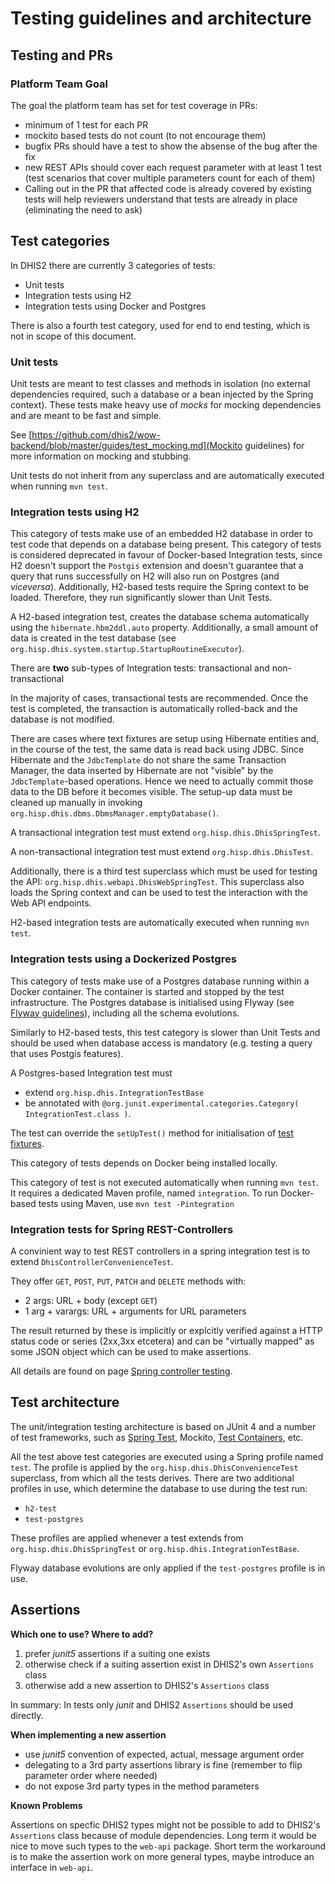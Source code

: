 # Testing guidelines and architecture

## Testing and PRs

### Platform Team Goal
The goal the platform team has set for test coverage in PRs:

* minimum of 1 test for each PR
* mockito based tests do not count (to not encourage them)
* bugfix PRs should have a test to show the absense of the bug after the fix
* new REST APIs should cover each request parameter with at least 1 test (test scenarios that cover multiple parameters count for each of them)
* Calling out in the PR that affected code is already covered by existing tests will help reviewers understand that tests are already in place (eliminating the need to ask) 


## Test categories

In DHIS2 there are currently 3 categories of tests:

- Unit tests
- Integration tests using H2
- Integration tests using Docker and Postgres

There is also a fourth test category, used for end to end testing, which is not in scope of this document.

### Unit tests

Unit tests are meant to test classes and methods in isolation (no external dependencies required, such a database or a bean injected by the Spring context).
These tests make heavy use of _mocks_ for mocking dependencies and are meant to be fast and simple.

See [https://github.com/dhis2/wow-backend/blob/master/guides/test_mocking.md](Mockito guidelines) for more information on mocking and stubbing.

Unit tests do not inherit from any superclass and are automatically executed when running `mvn test`.

### Integration tests using H2

This category of tests make use of an embedded H2 database in order to test code that depends on a database being present.
This category of tests is considered deprecated in favour of Docker-based Integration tests, since H2 doesn't support the `Postgis` extension and doesn't guarantee that a query that runs successfully on H2 will also run on Postgres (and _viceversa_).
Additionally, H2-based tests require the Spring context to be loaded. Therefore, they run significantly slower than Unit Tests.

A H2-based integration test, creates the database schema automatically using the `hibernate.hbm2ddl.auto` property. Additionally, a small amount of data is created in the test database (see `org.hisp.dhis.system.startup.StartupRoutineExecutor`). 
 
 There are **two** sub-types of Integration tests: transactional and non-transactional
 
 In the majority of cases, transactional tests are recommended. Once the test is completed, the transaction is automatically rolled-back and the database is not modified.
 
 There are cases where text fixtures are setup using Hibernate entities and, in the course of the test, the same data is read back using JDBC. Since Hibernate and the `JdbcTemplate` do not share the same Transaction Manager, the data inserted by Hibernate are not "visible" by the  `JdbcTemplate`-based operations. Hence we need to actually commit those data to the DB before it becomes visible.
 The setup-up data must be cleaned up manually in invoking `org.hisp.dhis.dbms.DbmsManager.emptyDatabase()`.
 
 A transactional integration test must extend `org.hisp.dhis.DhisSpringTest`.
 
 A non-transactional integration test must extend `org.hisp.dhis.DhisTest`. 
 
 Additionally, there is a third test superclass which must be used for testing the API: `org.hisp.dhis.webapi.DhisWebSpringTest`. This superclass also loads the Spring context and can be used to test the interaction with the Web API endpoints.
 
 H2-based integration tests are automatically executed when running `mvn test`.
 
### Integration tests using a Dockerized Postgres

 This category of tests make use of a Postgres database running within a Docker container. The container is started and stopped by the test infrastructure. The Postgres database is initialised using Flyway (see [Flyway guidelines](https://github.com/dhis2/wow-backend/blob/master/guides/db_migration.md)), including all the schema evolutions.
 
 Similarly to H2-based tests, this test category is slower than Unit Tests and should be used when database access is mandatory (e.g. testing a query that uses Postgis features).
  
 A Postgres-based Integration test must 
 - extend `org.hisp.dhis.IntegrationTestBase` 
 - be annotated with `@org.junit.experimental.categories.Category( IntegrationTest.class )`.
 
 The test can override the `setUpTest()` method for initialisation of [test fixtures](https://github.com/junit-team/junit4/wiki/test-fixtures).
 
 This category of tests depends on Docker being installed locally.
 
 This category of test is not executed automatically when running `mvn test`. It requires a dedicated Maven profile, named `integration`.
 To run Docker-based tests using Maven, use `mvn test -Pintegration`

### Integration tests for Spring REST-Controllers

A convinient way to test REST controllers in a spring integration test is to extend `DhisControllerConvenienceTest`.

They offer `GET`, `POST`, `PUT`, `PATCH` and `DELETE` methods with:

* 2 args: URL + body (except `GET`)
* 1 arg + varargs: URL +  arguments for URL parameters

The result returned by these is implicitly or explcitly verified against a HTTP status code or series (2xx,3xx etcetera)
and can be "virtually mapped" as some JSON object which can be used to make assertions.

All details are found on page [Spring controller testing](guides/spring_controller_testing.md).


## Test architecture

The unit/integration testing architecture is based on JUnit 4 and a number of test frameworks, such as [Spring Test](https://docs.spring.io/spring/docs/current/spring-framework-reference/testing.html), Mockito, [Test Containers](https://www.testcontainers.org/), etc.

All the test above test categories are executed using a Spring profile named `test`.
The profile is applied by the `org.hisp.dhis.DhisConvenienceTest` superclass, from which all the tests derives.
There are two additional profiles in use, which determine the database to use during the test run:

- `h2-test`
- `test-postgres`

These profiles are applied whenever a test extends from `org.hisp.dhis.DhisSpringTest` or `org.hisp.dhis.IntegrationTestBase`.

Flyway database evolutions are only applied if the `test-postgres` profile is in use.


## Assertions

**Which one to use? Where to add?**

1. prefer _junit5_ assertions if a suiting one exists
2. otherwise check if a suiting assertion exist in DHIS2's own `Assertions` class
3. otherwise add a new assertion to DHIS2's `Assertions` class

In summary: In tests only _junit_ and DHIS2 `Assertions` should be used directly.

**When implementing a new assertion**
* use _junit5_ convention of expected, actual, message argument order
* delegating to a 3rd party assertions library is fine (remember to flip parameter order where needed)
* do not expose 3rd party types in the method parameters

**Known Problems**

Assertions on specfic DHIS2 types might not be possible to add to DHIS2's `Assertions` class because of module dependencies.
Long term it would be nice to move such types to the `web-api` package.
Short term the workaround is to make the assertion work on more general types, maybe introduce an interface in `web-api`.
